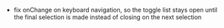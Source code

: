 - fix onChange on keyboard navigation, so the toggle list stays open until the final selection is made instead of closing on the next selection
